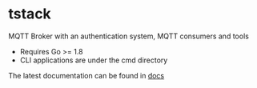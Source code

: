 # tstack

MQTT Broker with an authentication system, MQTT consumers and tools

* Requires Go >= 1.8
* CLI applications are under the cmd directory

The latest documentation can be found in [docs](https://github.com/trafero/tstack/tree/master/docs)

